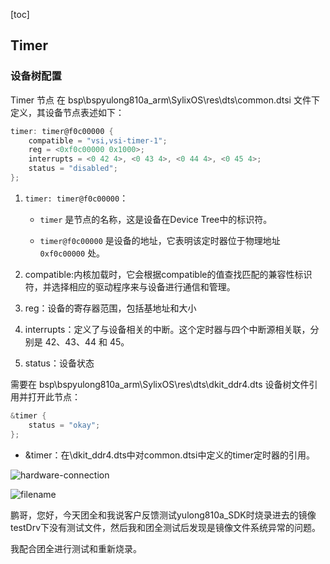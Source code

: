 [toc]

## Timer

###  设备树配置

Timer 节点 在 bsp\bspyulong810a_arm\SylixOS\res\dts\common.dtsi 文件下定义，其设备节点表述如下：

```c
timer: timer@f0c00000 {
    compatible = "vsi,vsi-timer-1";
    reg = <0xf0c00000 0x1000>;
    interrupts = <0 42 4>, <0 43 4>, <0 44 4>, <0 45 4>;
    status = "disabled";
};
```

1. `timer: timer@f0c00000`：

   - `timer` 是节点的名称，这是设备在Device Tree中的标识符。

   - `timer@f0c00000` 是设备的地址，它表明该定时器位于物理地址 `0xf0c00000` 处。

2. compatible:内核加载时，它会根据compatible的值查找匹配的兼容性标识符，并选择相应的驱动程序来与设备进行通信和管理。

3. reg：设备的寄存器范围，包括基地址和大小

4. interrupts：定义了与设备相关的中断。这个定时器与四个中断源相关联，分别是 42、43、44 和 45。

5. status：设备状态

需要在 bsp\bspyulong810a_arm\SylixOS\res\dts\dkit_ddr4.dts 设备树文件引用并打开此节点：

```c
&timer {
    status = "okay";
};
```

- &timer：在\dkit_ddr4.dts中对common.dtsi中定义的timer定时器的引用。

![hardware-connection](C:\Users\jjjjjjava\Nutstore\1\我的坚果云\typora\typora-pic\hardware-connection.44cc08dd.png)





![filename](C:\Users\jjjjjjava\Nutstore\1\我的坚果云\typora\typora-pic\filename.png)



鹏哥，您好，今天团全和我说客户反馈测试yulong810a_SDK时烧录进去的镜像testDrv下没有测试文件，然后我和团全测试后发现是镜像文件系统异常的问题。

我配合团全进行测试和重新烧录。
